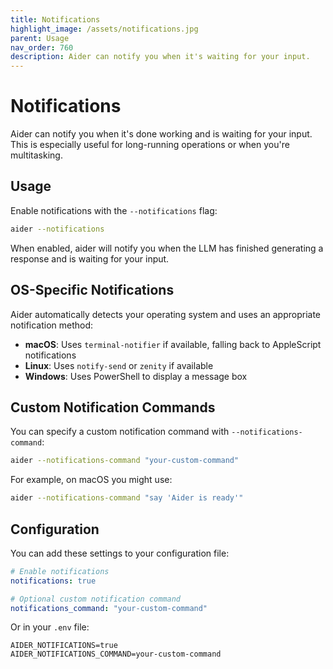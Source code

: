 ```yaml
---
title: Notifications
highlight_image: /assets/notifications.jpg
parent: Usage
nav_order: 760
description: Aider can notify you when it's waiting for your input.
---
```


# Notifications

Aider can notify you when it's done working and is
waiting for your input. 
This is especially useful for long-running operations or when you're multitasking.

## Usage

Enable notifications with the `--notifications` flag:

```bash
aider --notifications
```

When enabled, aider will notify you when the LLM has finished generating a response and is waiting for your input.

## OS-Specific Notifications

Aider automatically detects your operating system and uses an appropriate notification method:

- **macOS**: Uses `terminal-notifier` if available, falling back to AppleScript notifications
- **Linux**: Uses `notify-send` or `zenity` if available
- **Windows**: Uses PowerShell to display a message box

## Custom Notification Commands

You can specify a custom notification command with `--notifications-command`:

```bash
aider --notifications-command "your-custom-command"
```

For example, on macOS you might use:

```bash
aider --notifications-command "say 'Aider is ready'"
```

## Configuration

You can add these settings to your configuration file:

```yaml
# Enable notifications
notifications: true

# Optional custom notification command
notifications_command: "your-custom-command"
```

Or in your `.env` file:

```
AIDER_NOTIFICATIONS=true
AIDER_NOTIFICATIONS_COMMAND=your-custom-command
```
